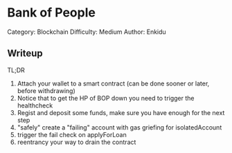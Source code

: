 # Bank of People

Category: Blockchain
Difficulty: Medium
Author: Enkidu

## Writeup
TL;DR

1. Attach your wallet to a smart contract (can be done sooner or later, before withdrawing)
2. Notice that to get the HP of BOP down you need to trigger the healthcheck
3. Regist and deposit some funds, make sure you have enough for the next step
4. "safely" create a "failing" account with gas griefing for isolatedAccount
5. trigger the fail check on applyForLoan
6. reentrancy your way to drain the contract